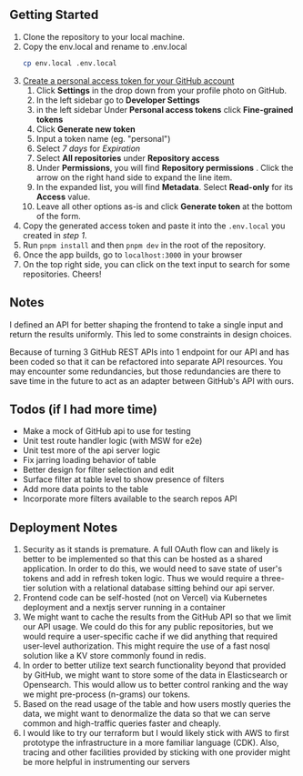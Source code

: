 ## Getting Started

1. Clone the repository to your local machine.
1. Copy the env.local and rename to .env.local 
   ```bash
   cp env.local .env.local
   ```
1. [Create a personal access token for your GitHub account](https://docs.github.com/en/authentication/keeping-your-account-and-data-secure/managing-your-personal-access-tokens#creating-a-fine-grained-personal-access-token)
   1. Click **Settings** in the drop down from your profile
      photo on GitHub.
   2. In the left sidebar go to **Developer Settings**
   3. in the left sidebar Under **Personal access tokens**
      click **Fine-grained tokens**
   4. Click **Generate new token**
   5. Input a token name (eg. "personal")
   6. Select *7 days* for *Expiration*
   7. Select **All repositories** under **Repository access**
   8. Under **Permissions**, you will find **Repository permissions** 
      . Click the arrow on the right hand side to expand the line item.
   9. In the expanded list, you will find **Metadata**.
      Select **Read-only** for its **Access** value.
   10. Leave all other options as-is and click **Generate token** at the bottom of the form.
1. Copy the generated access token and paste it into the `.env.local`
   you created in *step 1*.
1. Run `pnpm install` and then `pnpm dev` in the root of the repository.
1. Once the app builds, go to `localhost:3000` in your browser
1. On the top right side, you can click on the text input to
   search for some repositories. Cheers!

## Notes
I defined an API for better shaping the frontend to take a
single input and return the results uniformly. This led to
some constraints in design choices.

Because of turning 3 GitHub REST APIs into 1 endpoint for
our API  and has been coded so that it can be
refactored into separate API resources. You may encounter
some redundancies, but those redundancies are there to save
time in the future to act as an adapter between GitHub's API
with ours.

## Todos (if I had more time)
- Make a mock of GitHub api to use for testing
- Unit test route handler logic (with MSW for e2e)
- Unit test more of the api server logic
- Fix jarring loading behavior of table
- Better design for filter selection and edit 
- Surface filter at table level to show presence of filters
- Add more data points to the table
- Incorporate more filters available to the search repos API

## Deployment Notes
1. Security as it stands is premature. A full OAuth flow can
   and likely is better to be implemented so that this can
   be hosted as a shared application. In order to do this,
   we would need to save state of user's tokens and add in
   refresh token logic. Thus we would require a three-tier
   solution with a relational database sitting behind our
   api server.
2. Frontend code can be self-hosted (not on Vercel) via
   Kubernetes deployment and a nextjs server running in a
   container
3. We might want to cache the results from the GitHub API so
   that we limit our API usage. We could do this for any
   public repositories, but we would require a user-specific cache
   if we did anything that required user-level
   authorization. This might require the use of a fast nosql
   solution like a KV store commonly found in redis.
3. In order to better utilize text search functionality
   beyond that provided by GitHub, we might want to store
   some of the data in Elasticsearch or Opensearch. This
   would allow us to better control ranking and the way we
   might pre-process (n-grams) our tokens.
4. Based on the read usage of the table and how users mostly
   queries the data, we might want to denormalize the data
   so that we can serve common and high-traffic queries
   faster and cheaply.
5. I would like to try our terraform but I would likely
   stick with AWS to first prototype the infrastructure in a
   more familiar language (CDK). Also, tracing and other
   facilities provided by sticking with one provider might
   be more helpful in instrumenting our servers 